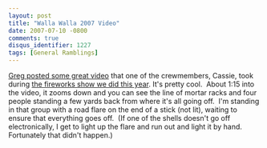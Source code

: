 ```yaml
---
layout: post
title: "Walla Walla 2007 Video"
date: 2007-07-10 -0800
comments: true
disqus_identifier: 1227
tags: [General Ramblings]
---
```

[Greg posted some great
video](http://www.greghughes.net/rant/FireworksShowVideoWallaWallaWashingtonJuly42007.aspx)
that one of the crewmembers, Cassie, took during [the fireworks show we
did this
year](http://paraesthesia.com/archive/2007/07/06/walla-walla-fireworks-2007.aspx).
It's pretty cool.  About 1:15 into the video, it zooms down and you can
see the line of mortar racks and four people standing a few yards back
from where it's all going off.  I'm standing in that group with a road
flare on the end of a stick (not lit), waiting to ensure that everything
goes off.  (If one of the shells doesn't go off electronically, I get to
light up the flare and run out and light it by hand.  Fortunately that
didn't happen.)
